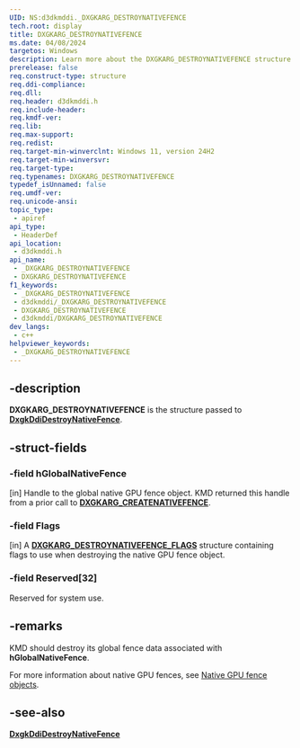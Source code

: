 ```yaml
---
UID: NS:d3dkmddi._DXGKARG_DESTROYNATIVEFENCE
tech.root: display
title: DXGKARG_DESTROYNATIVEFENCE
ms.date: 04/08/2024
targetos: Windows
description: Learn more about the DXGKARG_DESTROYNATIVEFENCE structure.
prerelease: false
req.construct-type: structure
req.ddi-compliance: 
req.dll: 
req.header: d3dkmddi.h
req.include-header: 
req.kmdf-ver: 
req.lib: 
req.max-support: 
req.redist: 
req.target-min-winverclnt: Windows 11, version 24H2 
req.target-min-winversvr: 
req.target-type: 
req.typenames: DXGKARG_DESTROYNATIVEFENCE
typedef_isUnnamed: false
req.umdf-ver: 
req.unicode-ansi: 
topic_type:
 - apiref
api_type:
 - HeaderDef
api_location:
 - d3dkmddi.h
api_name:
 - _DXGKARG_DESTROYNATIVEFENCE
 - DXGKARG_DESTROYNATIVEFENCE
f1_keywords:
 - _DXGKARG_DESTROYNATIVEFENCE
 - d3dkmddi/_DXGKARG_DESTROYNATIVEFENCE
 - DXGKARG_DESTROYNATIVEFENCE
 - d3dkmddi/DXGKARG_DESTROYNATIVEFENCE
dev_langs:
 - c++
helpviewer_keywords:
 - _DXGKARG_DESTROYNATIVEFENCE
---
```


## -description

**DXGKARG_DESTROYNATIVEFENCE** is the structure passed to [**DxgkDdiDestroyNativeFence**](nc-d3dkmddi-dxgkddi_destroynativefence.md).

## -struct-fields

### -field hGlobalNativeFence

[in] Handle to the global native GPU fence object. KMD returned this handle from a prior call to [**DXGKARG_CREATENATIVEFENCE**](ns-d3dkmddi-dxgkarg_createnativefence.md).

### -field Flags

[in] A [**DXGKARG_DESTROYNATIVEFENCE_FLAGS**](ns-d3dkmddi-dxgkarg_destroynativefence_flags.md) structure containing flags to use when destroying the native GPU fence object.

### -field Reserved[32]

Reserved for system use.

## -remarks

KMD should destroy its global fence data associated with **hGlobalNativeFence**.

For more information about native GPU fences, see [Native GPU fence objects](/windows-hardware/drivers/display/native-gpu-fence-objects).

## -see-also

[**DxgkDdiDestroyNativeFence**](nc-d3dkmddi-dxgkddi_destroynativefence.md)
